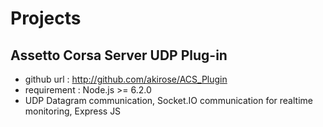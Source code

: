 # Projects

## Assetto Corsa Server UDP Plug-in
* github url : http://github.com/akirose/ACS_Plugin
* requirement : Node.js >= 6.2.0
* UDP Datagram communication, Socket.IO communication for realtime monitoring, Express JS